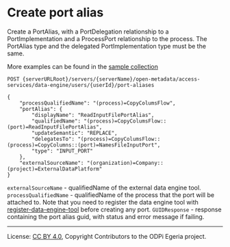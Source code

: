 <!-- SPDX-License-Identifier: CC-BY-4.0 -->
<!-- Copyright Contributors to the ODPi Egeria project. -->

# Create port alias

Create a PortAlias, with a PortDelegation relationship to a PortImplementation and a ProcessPort relationship to the process.
The PortAlias type and the delegated PortImplementation type must be the same.

More examples can be found in the
[sample collection](../../../docs/samples/collections/DataEngine-process_endpoints.postman_collection.json)

```
POST {serverURLRoot}/servers/{serverName}/open-metadata/access-services/data-engine/users/{userId}/port-aliases

{
    "processQualifiedName": "(process)=CopyColumsFlow",
    "portAlias": {
        "displayName": "ReadInputFilePortAlias",
        "qualifiedName": "(process)=CopyColumsFlow::(port)=ReadInputFilePortAlias",
        "updateSemantic": "REPLACE",
        "delegatesTo": "(process)=CopyColumsFlow::(process)=CopyColumns::(port)=NamesFileInputPort",
        "type": "INPUT_PORT"
    },
    "externalSourceName": "(organization)=Company::(project)=ExternalDataPlatform"
}
```

`externalSourceName` - qualifiedName of the external data engine tool.
`processQualifiedName` - qualifiedName of the process that the port will be attached to.
 Note that you need to register the data engine tool with [register-data-engine-tool](register-data-engine-tool.md) 
 before creating any port.
`GUIDResponse` - response containing the port alias guid, with status and error message if failing.


----
License: [CC BY 4.0](https://creativecommons.org/licenses/by/4.0/),
Copyright Contributors to the ODPi Egeria project.







